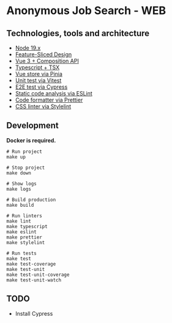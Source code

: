 # Anonymous Job Search - WEB

## Technologies, tools and architecture

- [Node 19.x](https://github.com/nodejs/node/blob/main/doc/changelogs/CHANGELOG_V19.md#)
- [Feature-Sliced Design](https://feature-sliced.design/)
- [Vue 3 + Composition API](https://vuejs.org/guide/introduction.html)
- [Typescript + TSX](https://github.com/vitejs/vite/tree/main/packages/plugin-vue-jsx)
- [Vue store via Pinia](https://pinia.vuejs.org/)
- [Unit test via Vitest](https://vitest.dev/)
- [E2E test via Cypress](https://www.cypress.io/)
- [Static code analysis via ESLint](https://eslint.org/)
- [Code formatter via Prettier](https://prettier.io/)
- [CSS linter via Stylelint](https://stylelint.io/)

## Development

**Docker is required.**

```shell
# Run project
make up

# Stop project
make down

# Show logs
make logs

# Build production
make build

# Run linters
make lint
make typescript
make eslint
make prettier
make stylelint

# Run tests
make test
make test-coverage
make test-unit
make test-unit-coverage
make test-unit-watch
```

## TODO

- Install Cypress
